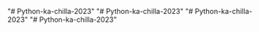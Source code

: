 "# Python-ka-chilla-2023" 
"# Python-ka-chilla-2023" 
"# Python-ka-chilla-2023" 
"# Python-ka-chilla-2023" 
